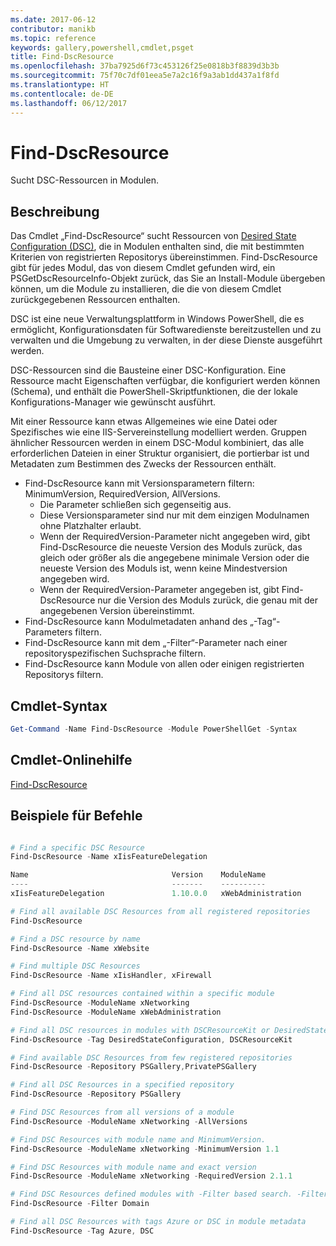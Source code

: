 ```yaml
---
ms.date: 2017-06-12
contributor: manikb
ms.topic: reference
keywords: gallery,powershell,cmdlet,psget
title: Find-DscResource
ms.openlocfilehash: 37ba7925d6f73c453126f25e0818b3f8839d3b3b
ms.sourcegitcommit: 75f70c7df01eea5e7a2c16f9a3ab1dd437a1f8fd
ms.translationtype: HT
ms.contentlocale: de-DE
ms.lasthandoff: 06/12/2017
---
```

<a id="find-dscresource" class="xliff"></a>
# Find-DscResource

Sucht DSC-Ressourcen in Modulen.

<a id="description" class="xliff"></a>
## Beschreibung

Das Cmdlet „Find-DscResource“ sucht Ressourcen von [Desired State Configuration (DSC)](https://msdn.microsoft.com/en-us/PowerShell/dsc/overview), die in Modulen enthalten sind, die mit bestimmten Kriterien von registrierten Repositorys übereinstimmen.
Find-DscResource gibt für jedes Modul, das von diesem Cmdlet gefunden wird, ein PSGetDscResourceInfo-Objekt zurück, das Sie an Install-Module übergeben können, um die Module zu installieren, die die von diesem Cmdlet zurückgegebenen Ressourcen enthalten.

DSC ist eine neue Verwaltungsplattform in Windows PowerShell, die es ermöglicht, Konfigurationsdaten für Softwaredienste bereitzustellen und zu verwalten und die Umgebung zu verwalten, in der diese Dienste ausgeführt werden.

DSC-Ressourcen sind die Bausteine einer DSC-Konfiguration. Eine Ressource macht Eigenschaften verfügbar, die konfiguriert werden können (Schema), und enthält die PowerShell-Skriptfunktionen, die der lokale Konfigurations-Manager wie gewünscht ausführt.

Mit einer Ressource kann etwas Allgemeines wie eine Datei oder Spezifisches wie eine IIS-Servereinstellung modelliert werden. Gruppen ähnlicher Ressourcen werden in einem DSC-Modul kombiniert, das alle erforderlichen Dateien in einer Struktur organisiert, die portierbar ist und Metadaten zum Bestimmen des Zwecks der Ressourcen enthält.

- Find-DscResource kann mit Versionsparametern filtern: MinimumVersion, RequiredVersion, AllVersions.
  - Die Parameter schließen sich gegenseitig aus.
  - Diese Versionsparameter sind nur mit dem einzigen Modulnamen ohne Platzhalter erlaubt.
  - Wenn der RequiredVersion-Parameter nicht angegeben wird, gibt Find-DscResource die neueste Version des Moduls zurück, das gleich oder größer als die angegebene minimale Version oder die neueste Version des Moduls ist, wenn keine Mindestversion angegeben wird.
  - Wenn der RequiredVersion-Parameter angegeben ist, gibt Find-DscResource nur die Version des Moduls zurück, die genau mit der angegebenen Version übereinstimmt.
- Find-DscResource kann Modulmetadaten anhand des „-Tag“-Parameters filtern.
- Find-DscResource kann mit dem „-Filter“-Parameter nach einer repositoryspezifischen Suchsprache filtern.
- Find-DscResource kann Module von allen oder einigen registrierten Repositorys filtern.

<a id="cmdlet-syntax" class="xliff"></a>
## Cmdlet-Syntax
```powershell
Get-Command -Name Find-DscResource -Module PowerShellGet -Syntax
```

<a id="cmdlet-online-help-reference" class="xliff"></a>
## Cmdlet-Onlinehilfe

[Find-DscResource](http://go.microsoft.com/fwlink/?LinkId=517196)

<a id="example-commands" class="xliff"></a>
## Beispiele für Befehle
```powershell

# Find a specific DSC Resource
Find-DscResource -Name xIisFeatureDelegation

Name                                Version    ModuleName                          Repository
----                                -------    ----------                          ----------
xIisFeatureDelegation               1.10.0.0   xWebAdministration                  PSGallery

# Find all available DSC Resources from all registered repositories
Find-DscResource

# Find a DSC resource by name
Find-DscResource -Name xWebsite

# Find multiple DSC Resources
Find-DscResource -Name xIisHandler, xFirewall

# Find all DSC resources contained within a specific module
Find-DscResource -ModuleName xNetworking
Find-DscResource -ModuleName xWebAdministration

# Find all DSC resources in modules with DSCResourceKit or DesiredStateConfiguration
Find-DscResource -Tag DesiredStateConfiguration, DSCResourceKit

# Find available DSC Resources from few registered repositories
Find-DscResource -Repository PSGallery,PrivatePSGallery

# Find all DSC Resources in a specified repository
Find-DscResource -Repository PSGallery

# Find DSC Resources from all versions of a module
Find-DscResource -ModuleName xNetworking -AllVersions

# Find DSC Resources with module name and MinimumVersion.
Find-DscResource -ModuleName xNetworking -MinimumVersion 1.1

# Find DSC Resources with module name and exact version
Find-DscResource -ModuleName xNetworking -RequiredVersion 2.1.1

# Find DSC Resources defined modules with -Filter based search. -Filter searches in description and module names
Find-DscResource -Filter Domain

# Find all DSC Resources with tags Azure or DSC in module metadata
Find-DscResource -Tag Azure, DSC

```

